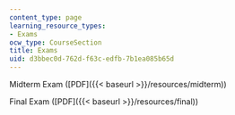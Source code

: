 ```yaml
---
content_type: page
learning_resource_types:
- Exams
ocw_type: CourseSection
title: Exams
uid: d3bbec0d-762d-f63c-edfb-7b1ea085b65d
---
```


Midterm Exam ([PDF]({{< baseurl >}}/resources/midterm))

Final Exam ([PDF]({{< baseurl >}}/resources/final))